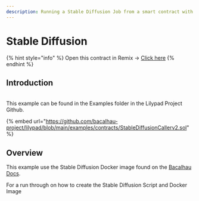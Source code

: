 ```yaml
---
description: Running a Stable Diffusion Job from a smart contract with Lilypad v0
---
```


# Stable Diffusion

{% hint style="info" %}
Open this contract in Remix -> [Click here](https://remix.ethereum.org/bacalhau-project/lilypad/blob/main/examples/contracts/StableDiffusionCallerv2.sol)
{% endhint %}

## Introduction

\
This example can be found in the Examples folder in the Lilypad Project Github.

{% embed url="https://github.com/bacalhau-project/lilypad/blob/main/examples/contracts/StableDiffusionCallerv2.sol" %}

## Overview

This example use the Stable Diffusion Docker image found on the [Bacalhau Docs](https://docs.bacalhau.org/examples/model-inference/stable-diffusion-gpu/).



For a run through on how to create the Stable Diffusion Script and Docker Image












